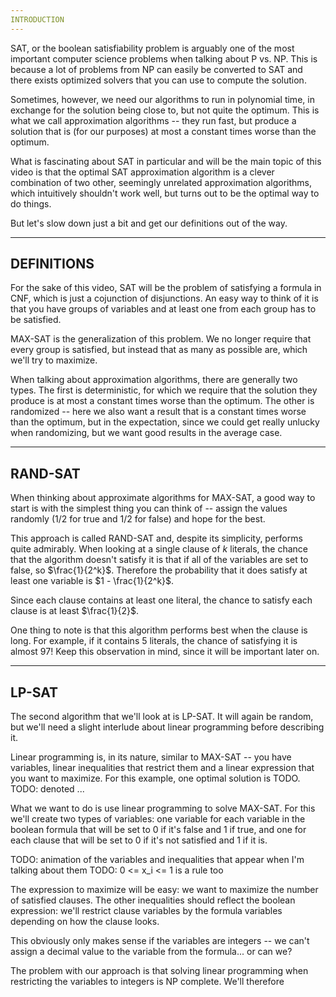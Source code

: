 ```yaml
---
INTRODUCTION
---
```


SAT, or the boolean satisfiability problem is arguably one of the most important computer science problems when talking about P vs. NP. This is because a lot of problems from NP can easily be converted to SAT and there exists optimized solvers that you can use to compute the solution.

Sometimes, however, we need our algorithms to run in polynomial time, in exchange for the solution being close to, but not quite the optimum. This is what we call approximation algorithms -- they run fast, but produce a solution that is (for our purposes) at most a constant times worse than the optimum.

What is fascinating about SAT in particular and will be the main topic of this video is that the optimal SAT approximation algorithm is a clever combination of two other, seemingly unrelated approximation algorithms, which intuitively shouldn't work well, but turns out to be the optimal way to do things.

But let's slow down just a bit and get our definitions out of the way.

---
DEFINITIONS
---

For the sake of this video, SAT will be the problem of satisfying a formula in CNF, which is just a cojunction of disjunctions. An easy way to think of it is that you have groups of variables and at least one from each group has to be satisfied.

MAX-SAT is the generalization of this problem. We no longer require that every group is satisfied, but instead that as many as possible are, which we'll try to maximize.

When talking about approximation algorithms, there are generally two types. The first is deterministic, for which we require that the solution they produce is at most a constant times worse than the optimum. The other is randomized -- here we also want a result that is a constant times worse than the optimum, but in the expectation, since we could get really unlucky when randomizing, but we want good results in the average case.

---
RAND-SAT
---

When thinking about approximate algorithms for MAX-SAT, a good way to start is with the simplest thing you can think of -- assign the values randomly ($1/2$ for true and $1/2$ for false) and hope for the best.

This approach is called RAND-SAT and, despite its simplicity, performs quite admirably. When looking at a single clause of $k$ literals, the chance that the algorithm doesn't satisfy it is that if all of the variables are set to false, so $\frac{1}{2^k}$. Therefore the probability that it does satisfy at least one variable is $1 - \frac{1}{2^k}$.

Since each clause contains at least one literal, the chance to satisfy each clause is at least $\frac{1}{2}$.

One thing to note is that this algorithm performs best when the clause is long. For example, if it contains 5 literals, the chance of satisfying it is almost $97%$! Keep this observation in mind, since it will be important later on.

---
LP-SAT
---

The second algorithm that we'll look at is LP-SAT. It will again be random, but we'll need a slight interlude about linear programming before describing it.

Linear programming is, in its nature, similar to MAX-SAT -- you have variables, linear inequalities that restrict them and a linear expression that you want to maximize. For this example, one optimal solution is TODO. TODO: denoted ...

What we want to do is use linear programming to solve MAX-SAT. For this we'll create two types of variables: one variable for each variable in the boolean formula that will be set to 0 if it's false and 1 if true, and one for each clause that will be set to 0 if it's not satisfied and 1 if it is.

TODO: animation of the variables and inequalities that appear when I'm talking about them
TODO: 0 <= x_i <= 1 is a rule too

The expression to maximize will be easy: we want to maximize the number of satisfied clauses. The other inequalities should reflect the boolean expression: we'll restrict clause variables by the formula variables depending on how the clause looks.

This obviously only makes sense if the variables are integers -- we can't assign a decimal value to the variable from the formula... or can we?

The problem with our approach is that solving linear programming when restricting the variables to integers is NP complete. We'll therefore
